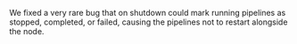We fixed a very rare bug that on shutdown could mark running pipelines as
stopped, completed, or failed, causing the pipelines not to restart alongside
the node.
